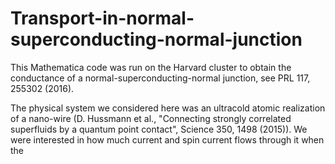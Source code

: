 # Transport-in-normal-superconducting-normal-junction

This Mathematica code was run on the Harvard cluster to obtain the conductance of a normal-superconducting-normal junction, see PRL 117, 255302 (2016).

The physical system we considered here was an ultracold atomic realization of a nano-wire (D. Hussmann et al., "Connecting strongly correlated superfluids by a quantum point contact", Science 350, 1498 (2015)). We were interested in how much current and spin current flows through it when the 
